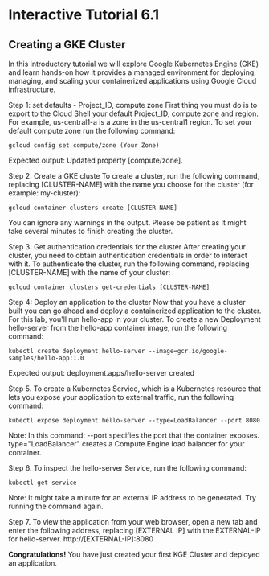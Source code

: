# Interactive Tutorial 6.1 
## Creating a GKE Cluster
In this introductory tutorial we will explore Google Kubernetes Engine (GKE) and learn hands-on how it provides a managed environment for deploying, managing, and scaling your containerized applications using Google Cloud infrastructure. 

Step 1: set defaults - Project_ID, compute zone
First thing you must do is to export to the Cloud Shell your default Project_ID,  compute zone and region. For example, us-central1-a is a zone in the us-central1 region.
To set your default compute zone run the following command:
```
gcloud config set compute/zone (Your Zone)
```
Expected output: Updated property [compute/zone].

Step 2: Create a GKE cluste
To create a cluster, run the following command, replacing [CLUSTER-NAME] with the name you choose for the cluster (for example: my-cluster):
```
gcloud container clusters create [CLUSTER-NAME]
```
You can ignore any warnings in the output. Please be patient as It might take several minutes to finish creating the cluster.

Step 3: Get authentication credentials for the cluster
After creating your cluster, you need to obtain authentication credentials in order to interact with it.
To authenticate the cluster, run the following command, replacing [CLUSTER-NAME] with the name of your cluster:
```
gcloud container clusters get-credentials [CLUSTER-NAME]
```

Step 4: Deploy an application to the cluster
Now that you have a cluster built you can go ahead and deploy a containerized application to the cluster. For this lab, you'll run hello-app in your cluster.
To create a new Deployment hello-server from the hello-app container image, run the following command:
```
kubectl create deployment hello-server --image=gcr.io/google-samples/hello-app:1.0
```
Expected output: deployment.apps/hello-server created

Step 5. To create a Kubernetes Service, which is a Kubernetes resource that lets you expose your application to external traffic, run the following command:
```
kubectl expose deployment hello-server --type=LoadBalancer --port 8080
```
 Note: In this command:
--port specifies the port that the container exposes.
type="LoadBalancer" creates a Compute Engine load balancer for your container.

Step 6. To inspect the hello-server Service, run the following command:
```
kubectl get service
```
Note: It might take a minute for an external IP address to be generated. Try running the command again.

Step 7. To view the application from your web browser, open a new tab and enter the following address, replacing [EXTERNAL IP] with the EXTERNAL-IP for hello-server.
http://[EXTERNAL-IP]:8080

**Congratulations!** You have just created your first KGE Cluster and deployed an application.
